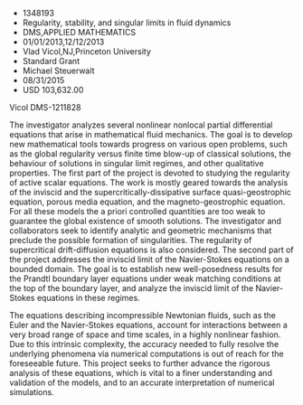
* 1348193
* Regularity, stability, and singular limits in fluid dynamics
* DMS,APPLIED MATHEMATICS
* 01/01/2013,12/12/2013
* Vlad Vicol,NJ,Princeton University
* Standard Grant
* Michael Steuerwalt
* 08/31/2015
* USD 103,632.00

Vicol DMS-1211828

The investigator analyzes several nonlinear nonlocal partial differential
equations that arise in mathematical fluid mechanics. The goal is to develop new
mathematical tools towards progress on various open problems, such as the global
regularity versus finite time blow-up of classical solutions, the behaviour of
solutions in singular limit regimes, and other qualitative properties. The first
part of the project is devoted to studying the regularity of active scalar
equations. The work is mostly geared towards the analysis of the inviscid and
the supercritically-dissipative surface quasi-geostrophic equation, porous media
equation, and the magneto-geostrophic equation. For all these models the a
priori controlled quantities are too weak to guarantee the global existence of
smooth solutions. The investigator and collaborators seek to identify analytic
and geometric mechanisms that preclude the possible formation of singularities.
The regularity of supercritical drift-diffusion equations is also considered.
The second part of the project addresses the inviscid limit of the Navier-Stokes
equations on a bounded domain. The goal is to establish new well-posedness
results for the Prandtl boundary layer equations under weak matching conditions
at the top of the boundary layer, and analyze the inviscid limit of the Navier-
Stokes equations in these regimes.

The equations describing incompressible Newtonian fluids, such as the Euler and
the Navier-Stokes equations, account for interactions between a very broad range
of space and time scales, in a highly nonlinear fashion. Due to this intrinsic
complexity, the accuracy needed to fully resolve the underlying phenomena via
numerical computations is out of reach for the foreseeable future. This project
seeks to further advance the rigorous analysis of these equations, which is
vital to a finer understanding and validation of the models, and to an accurate
interpretation of numerical simulations.
